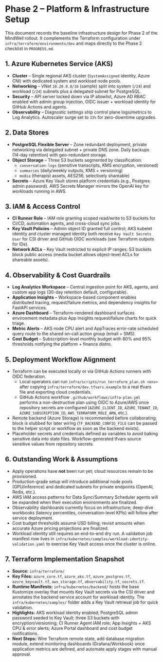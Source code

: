 # Phase 2 – Platform & Infrastructure Setup

This document records the baseline infrastructure design for Phase 2 of the MindWell rollout. It complements the Terraform configuration under `infra/terraform/environments/dev` and maps directly to the Phase 2 checklist in `PROGRESS.md`.

## 1. Azure Kubernetes Service (AKS)
- **Cluster** – Single regional AKS cluster (`SystemAssigned` identity, Azure CNI) with dedicated system and workload node pools.
- **Networking** – VNet `10.20.0.0/16` (sample) split into system (`/24`) and workload (`/24`) subnets plus a delegated subnet for PostgreSQL.
- **Security** – API server locked down via IP allowlist, Azure AD RBAC enabled with admin group injection, OIDC issuer + workload identity for GitHub Actions and agents.
- **Observability** – Diagnostic settings ship control plane logs/metrics to Log Analytics. Autoscaler surge set to `33%` for zero-downtime upgrades.

## 2. Data Stores
- **PostgreSQL Flexible Server** – Zone redundant deployment, private networking via delegated subnet + private DNS zone. Daily backups (14-day retention) with geo-redundant storage.
- **Object Storage** – Three S3 buckets segmented by classification:
  - `conversation-logs` (sensitive transcripts, KMS encryption, versioned)
  - `summaries` (daily/weekly outputs, KMS + versioning)
  - `media` (therapist assets, AES256, selectively shareable)
- **Secrets** – Azure Key Vault stores platform credentials (e.g., Postgres admin password). AWS Secrets Manager mirrors the OpenAI key for workloads running in AWS.

## 3. IAM & Access Control
- **CI Runner Role** – IAM role granting scoped read/write to S3 buckets for CI/CD, automation agents, and cross-cloud sync jobs.
- **Key Vault Policies** – Admin object ID granted full control; AKS kubelet identity and cluster managed identity both receive `Key Vault Secrets User` for CSI driver and GitHub OIDC workloads (see Terraform outputs for IDs).
- **Network ACLs** – Key Vault restricted to explicit IP ranges. S3 buckets block public access (media bucket allows object-level ACLs for shareable assets).

## 4. Observability & Cost Guardrails
- **Log Analytics Workspace** – Central ingestion point for AKS, agents, and custom app logs (30-day retention default, configurable).
- **Application Insights** – Workspace-based component enables distributed tracing, request/failure metrics, and dependency insights for FastAPI services.
- **Azure Dashboard** – Terraform-rendered dashboard surfaces environment metadata plus App Insights request/failure charts for quick triage.
- **Metric Alerts** – AKS node CPU alert and AppTraces error-rate scheduled query route to the shared on-call action group (email + SMS).
- **Cost Budget** – Subscription-level monthly budget with 80% and 95% thresholds notifying the platform + finance distro.

## 5. Deployment Workflow Alignment
- Terraform can be executed locally or via GitHub Actions runners with OIDC federation.
  - Local operators can run `infra/scripts/run_terraform_plan.sh <env>` after copying `infra/terraform/dev.tfvars.example` to a real tfvars file and exporting cloud credentials.
  - GitHub Actions workflow `.github/workflows/infra-plan.yml` performs a non-destructive plan using OIDC to Azure/AWS once repository secrets are configured (`AZURE_CLIENT_ID`, `AZURE_TENANT_ID`, `AZURE_SUBSCRIPTION_ID`, `AWS_TERRAFORM_ROLE_ARN`, etc.).
- Remote backend (Azure Storage) is recommended before collaborating; block is stubbed for later wiring (`TF_BACKEND_CONFIG_FILE` can be passed to the helper script or workflow as soon as the backend exists).
- Placeholder secrets and credentials defined as variables to avoid baking sensitive data into state files. Workflow-generated tfvars source sensitive values from repository secrets.

## 6. Outstanding Work & Assumptions
- Apply operations have **not** been run yet; cloud resources remain to be provisioned.
- Production-grade setup will introduce additional node pools (GPU/inference) and dedicated subnets for private endpoints (OpenAI, Redis, etc.).
- AWS IAM access patterns for Data Sync/Summary Scheduler agents will be expanded when their execution environments are finalized.
- Observability dashboards currently focus on infrastructure; deep-dive workbooks (latency percentiles, conversation-level KPIs) will follow after service deployment.
- Cost budget thresholds assume USD billing; revisit amounts when accurate Azure pricing projections are finalized.
- Workload identity still requires an end-to-end dry run. A validation job manifest now lives in `infra/kubernetes/samples/workload-identity-validation.yaml` to exercise Key Vault access once the cluster is online.

## 7. Terraform Implementation Snapshot
- **Source:** `infra/terraform/`
- **Key Files:** `azure_core.tf`, `azure_aks.tf`, `azure_postgres.tf`, `azure_keyvault.tf`, `aws_storage.tf`, `observability.tf`, `secrets.tf`.
- **Runtime Manifests:** `infra/kubernetes/backend/` hosts the base Kustomize overlay that mounts Key Vault secrets via the CSI driver and annotates the backend service account for workload identity. The `infra/kubernetes/samples/` folder adds a Key Vault retrieval job for quick validation.
- **Highlights:** AKS workload identity enabled; PostgreSQL admin password seeded to Key Vault; three S3 buckets with encryption/versioning; CI Runner Agent IAM role; App Insights + AKS CPU & error alerts; Azure Portal dashboard and cost budget notifications.
- **Next Steps:** Wire Terraform remote state, add database migration module, extend monitoring dashboards (Grafana/Workbook) once application metrics are defined, and automate apply stages with manual approval.
